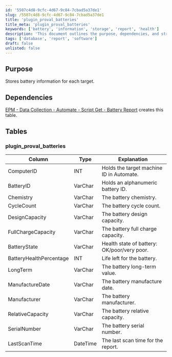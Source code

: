 ```yaml
---
id: '5507c4d8-9cfc-4d67-9c84-7cbad5a37de1'
slug: /5507c4d8-9cfc-4d67-9c84-7cbad5a37de1
title: 'plugin_proval_batteries'
title_meta: 'plugin_proval_batteries'
keywords: ['battery', 'information', 'storage', 'report', 'health']
description: 'This document outlines the purpose, dependencies, and structure of the Battery Information Storage for each target machine in ConnectWise Automate. It details the necessary table and its columns for storing battery-related data, including health state, capacity, and manufacturer information.'
tags: ['database', 'report', 'software']
draft: false
unlisted: false
---
```


## Purpose

Stores battery information for each target.

## Dependencies

[EPM - Data Collection - Automate - Script Get - Battery Report](<../scripts/EPM - Data Collection - Automate - Script Get - Battery Report.md>) creates this table.

## Tables

### plugin_proval_batteries

| Column                     | Type      | Explanation                                         |
|---------------------------|-----------|-----------------------------------------------------|
| ComputerID                | INT       | Holds the target machine ID in Automate.            |
| BatteryID                 | VarChar   | Holds an alphanumeric battery ID.                   |
| Chemistry                 | VarChar   | The battery chemistry.                               |
| CycleCount                | VarChar   | The battery cycle count.                             |
| DesignCapacity            | VarChar   | The battery design capacity.                         |
| FullChargeCapacity        | VarChar   | The battery full charge capacity.                   |
| BatteryState              | VarChar   | Health state of battery: OK/poor/very poor.        |
| BatteryHealthPercentage    | INT       | Life left for the battery.                          |
| LongTerm                  | VarChar   | The battery long-term value.                        |
| ManufactureDate           | VarChar   | The battery manufacture date.                       |
| Manufacturer              | VarChar   | The battery manufacturer.                           |
| RelativeCapacity          | VarChar   | The battery relative capacity.                       |
| SerialNumber              | VarChar   | The battery serial number.                          |
| LastScanTime              | DateTime  | The last scan time for the report.                 |


